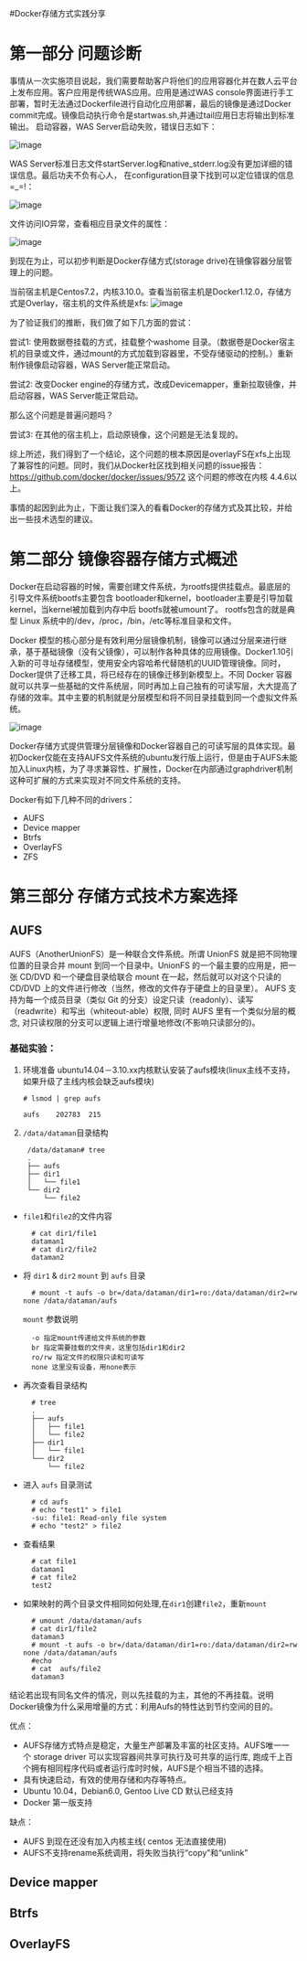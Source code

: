 #Docker存储方式实践分享
# 第一部分 问题诊断事情从一次实施项目说起，我们需要帮助客户将他们的应用容器化并在数人云平台上发布应用。客户应用是传统WAS应用。应用是通过WAS console界面进行手工部署，暂时无法通过Dockerfile进行自动化应用部署，最后的镜像是通过Docker commit完成。镜像启动执行命令是startwas.sh,并通过tail应用日志将输出到标准输出。启动容器，WAS Server启动失败，错误日志如下：
![image](https://github.com/fanfanbj/sharing/blob/master/Picture1.jpg)

WAS Server标准日志文件startServer.log和native_stderr.log没有更加详细的错误信息。最后功夫不负有心人， 在configuration目录下找到可以定位错误的信息 =_=!：

![image](https://github.com/fanfanbj/sharing/blob/master/Picture2.jpg)

文件访问IO异常，查看相应目录文件的属性：

![image](https://github.com/fanfanbj/sharing/blob/master/Picture3.jpg)

到现在为止，可以初步判断是Docker存储方式(storage drive)在镜像容器分层管理上的问题。
当前宿主机是Centos7.2，内核3.10.0。查看当前宿主机是Docker1.12.0，存储方式是Overlay，宿主机的文件系统是xfs:
![image](https://github.com/fanfanbj/sharing/blob/master/Picture4.jpg)

为了验证我们的推断，我们做了如下几方面的尝试：
尝试1: 使用数据卷挂载的方式，挂载整个washome 目录。（数据卷是Docker宿主机的目录或文件，通过mount的方式加载到容器里，不受存储驱动的控制。）重新制作镜像启动容器，WAS Server能正常启动。尝试2: 改变Docker engine的存储方式，改成Devicemapper，重新拉取镜像，并启动容器，WAS Server能正常启动。那么这个问题是普遍问题吗？
尝试3: 在其他的宿主机上，启动原镜像，这个问题是无法复现的。综上所述，我们得到了一个结论，这个问题的根本原因是overlayFS在xfs上出现了兼容性的问题。同时，我们从Docker社区找到相关问题的issue报告：https://github.com/docker/docker/issues/9572这个问题的修改在内核 4.4.6以上。事情的起因到此为止，下面让我们深入的看看Docker的存储方式及其比较，并给出一些技术选型的建议。# 第二部分 镜像容器存储方式概述Docker在启动容器的时候，需要创建文件系统，为rootfs提供挂载点。最底层的引导文件系统bootfs主要包含 bootloader和kernel，bootloader主要是引导加载kernel，当kernel被加载到内存中后 bootfs就被umount了。 rootfs包含的就是典型 Linux 系统中的/dev，/proc，/bin，/etc等标准目录和文件。Docker 模型的核心部分是有效利用分层镜像机制，镜像可以通过分层来进行继承，基于基础镜像（没有父镜像），可以制作各种具体的应用镜像。Docker1.10引入新的可寻址存储模型，使用安全内容哈希代替随机的UUID管理镜像。同时，Docker提供了迁移工具，将已经存在的镜像迁移到新模型上。不同 Docker 容器就可以共享一些基础的文件系统层，同时再加上自己独有的可读写层，大大提高了存储的效率。其中主要的机制就是分层模型和将不同目录挂载到同一个虚拟文件系统。

![image](https://github.com/fanfanbj/sharing/blob/master/sharing-layers.jpg)

Docker存储方式提供管理分层镜像和Docker容器自己的可读写层的具体实现。最初Docker仅能在支持AUFS文件系统的ubuntu发行版上运行，但是由于AUFS未能加入Linux内核，为了寻求兼容性、扩展性，Docker在内部通过graphdriver机制这种可扩展的方式来实现对不同文件系统的支持。Docker有如下几种不同的drivers：
* AUFS* Device mapper* Btrfs* OverlayFS* ZFS
# 第三部分 存储方式技术方案选择
## AUFS
AUFS（AnotherUnionFS）是一种联合文件系统。所谓 UnionFS 就是把不同物理位置的目录合并 mount 到同一个目录中。UnionFS 的一个最主要的应用是，把一张 CD/DVD 和一个硬盘目录给联合 mount 在一起，然后就可以对这个只读的 CD/DVD 上的文件进行修改（当然，修改的文件存于硬盘上的目录里）。 AUFS 支持为每一个成员目录（类似 Git 的分支）设定只读（readonly）、读写（readwrite）和写出（whiteout-able）权限, 同时 AUFS 里有一个类似分层的概念, 对只读权限的分支可以逻辑上进行增量地修改(不影响只读部分的)。### 基础实验：1.	环境准备ubuntu14.04－3.10.xx内核默认安装了aufs模块(linux主线不支持，如果升级了主线内核会缺乏aufs模块)
		# lsmod | grep aufs
		aufs	202783  2152. `/data/dataman`目录结构
  
        /data/dataman# tree
        .
        ├── aufs
        ├── dir1
        │   └── file1
        └── dir2
            └── file2
- `file1`和`file2`的文件内容

        # cat dir1/file1
        dataman1
        # cat dir2/file2
        dataman2
- 将 `dir1` & `dir2` `mount` 到 `aufs` 目录
    
        # mount -t aufs -o br=/data/dataman/dir1=ro:/data/dataman/dir2=rw none /data/dataman/aufs     
    `mount` 参数说明
        
        -o 指定mount传递给文件系统的参数
        br 指定需要挂载的文件夹，这里包括dir1和dir2
        ro/rw 指定文件的权限只读和可读写
        none 这里没有设备，用none表示
- 再次查看目录结构

        # tree
        .
        ├── aufs
        │   ├── file1
        │   └── file2
        ├── dir1
        │   └── file1
        └── dir2
            └── file2
- 进入 `aufs` 目录测试

        # cd aufs
        # echo "test1" > file1
        -su: file1: Read-only file system
        # echo "test2" > file2
- 查看结果
        
        # cat file1
        dataman1
        # cat file2
        test2
- 如果映射的两个目录文件相同如何处理,在`dir1`创建`file2`，重新`mount`
        
        # umount /data/dataman/aufs
        # cat dir1/file2
        dataman3
        # mount -t aufs -o br=/data/dataman/dir1=ro:/data/dataman/dir2=rw none /data/dataman/aufs
        #echo 
        # cat  aufs/file2
        dataman3
结论若出现有同名文件的情况，则以先挂载的为主，其他的不再挂载。说明Docker镜像为什么采用增量的方式：利用Aufs的特性达到节约空间的目的。 
优点： 
* AUFS存储方式特点是稳定，大量生产部署及丰富的社区支持。AUFS唯一一个 storage driver 可以实现容器间共享可执行及可共享的运行库, 跑成千上百个拥有相同程序代码或者运行库时时候，AUFS是个相当不错的选择。
* 具有快速启动，有效的使用存储和内存等特点。* Ubuntu 10.04，Debian6.0, Gentoo Live CD 默认已经支持* Docker 第一版支持缺点：
* AUFS 到现在还没有加入内核主线( centos 无法直接使用)
* AUFS不支持rename系统调用，将失败当执行“copy”和“unlink”
## Device mapper
 ## Btrfs
 ## OverlayFS

